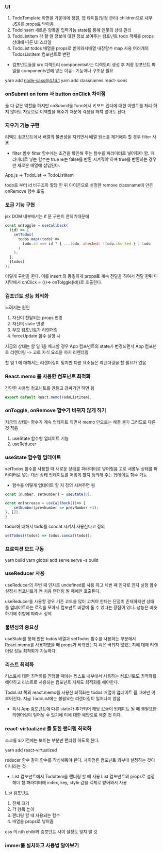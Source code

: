 ### UI

1. TodoTemplate
   화면을 가운데에 정렬, 앱 타이틀(일정 관리) children으로 내부 JSX를 props로 받아옴
1. TodoInsert
   새로운 항목을 입력가능 state를 통해 인풋의 상태 관리
1. TodoListitem
   각 할 일 정보에 대한 정보 보여주는 컴포넌트 todo 객체를 props 상태에 따른 UI 스타일
1. TodoList
   todos 배열을 props로 받아와서배열 내장함수 map 사용 여러개의 TodosListItem 컴포넌트로 변환

- 컴포넌트들을 src 디렉토리 components라는 디렉토리 생성 후 저장
  컴포넌트 파일을 components안에 넣는 이유 : 기능이나 구조상 필요

yarn add node-sass@4.14.1
yarn add classnames react-icons

### onSubmit on form 과 button onClick 차이점

둘 다 같은 역할을 하지만 onSubmit을 form에서 키보드 엔터에 대한 이벤트를 처리 하지 않아도 자동으로 이역할을 해주기 때문에 걱정을 하지 않아도 된다.

### 지우기 기능 구현

리액트 컴포넌트에서 배열의 불변성을 지키면서 배열 원소를 제거해야 할 경우 filter 사용

- filter 함수
  filter 함수에는 조건을 확인해 주는 함수를 파라미터로 넣어줘야 함.
  파라미터로 넣는 함수는 true 또는 false를 반환 시켜줘야 하며 true를 반환하는 경우만
  새로운 배열에 삽입된다.

App.js -> TodoList -> TodoListItem

todo로 부터 id 비구조화 할당 한 뒤 아이콘으로 설정한 remove classname에 만든 onRemove 함수 호출

### 토글 기능 구현

jsx DOM 내부에서는 if 문 구현이 안되기때문에

```jsx
const onToggle = useCallback(
  (id) => {
    setTodos(
      todos.map((todo) =>
        todo.id === id ? { ...todo, checked: !todo.checked } : todo
      )
    );
  },
  [todos]
);
```

이렇게 구현을 한다. 이를 insert 와 동일하게 props로 계속 전달을 하여서 전달 한뒤
마지막에서 onClick = {()=> onTolggle(id)}로 호출한다.

### 컴포넌트 성능 최적화

느려지는 원인

1. 자신이 전달되는 props 변경
1. 자신의 state 변경
1. 부모 컴포넌트가 리렌더링
1. forceUpdate 함수 실행 시

지금의 상태는 할 일 1을 체크할 경우 App 컴포넌트의 state가 변경되면서 App 컴포넌트 리렌더링
-> 고로 자식 요소들 까지 리렌더링

할 일 1 에 대해서는 리렌더링이 맞지만 다른 요소들은 리렌더링을 할 필요가 없음

### React.memo 를 사용한 컴포넌트 최적화

간단한 사용법 컴포넌트를 만들고 감싸기만 하면 됨

```jsx
export default React.memo(TodoListItem);
```

### onToggle, onRemove 함수가 바뀌지 않게 하기

지금의 상태는 함수가 계속 업데이트 되면서 memo 만으로는 해결 불가 그러므로 다른 것 적용

1. useState 함수형 업데이트 기능
1. useReducer

### useState 함수형 업데이트

setTodos 함수를 사용할 때 새로운 상태를 파라미터로 넣어줫음
고로 새롱누 상태를 파라미터로 넣는 대신 상태 업데이트를 어떻게 할지 정의해 주는 업데이트 함수 가능

- 함수를 어떻게 업데이트 할 지 정의 시켜주면 됨

```jsx
const [number, setNumber] = useState(0);

const onIncrease = useCallback(()=> {
    setNumber(prevNumber => prevNumber +1);
}, []),
}

```

todos에 대해서 todo를 concat 시켜서 사용한다고 정의

```jsx
setTodos((todos) => todos.concat(todo));
```

### 프로덕션 모드 구동

yarn build
yarn global add serve
serve -s build

### useReducer 사용

useReducer의 두번 째 인자로 undefined를 사용 하고 세번 째 인자로 인자 설정 함수 설정시
컴포넌트가 맨 처음 랜더링 될 때에만 호출된다.

useReducer를 사용할 경우 기존 코드를 많이 고쳐야 한다는 단점이 존재하지만 상태를 업데이트하는 로직을 모아서 컴포넌트 바깥에 둘 수 있다는 장점이 있다.
성능은 비슷하기에 취향에 따라서 정의

### 불변성의 중요성

useState를 통해 만든 todos 배열과 setTodos 함수를 사용하는 부분에서
React.memo를 사용하였을 때 props가 바뀌었는지 혹은 바뀌지 않았는지에 대해 리렌더링 성능 최적화가 가능하다.

### 리스트 최적화

리스트에 대한 최적화를 진행할 때에는 리스트 내부에서 사용하는 컴포넌트도 최적화를 해야하고
리스트로 사용되는 컴포넌트 자체도 최적화를 해야한다.

TodoList 쪽의 react.memo를 사용한 최적화는 todos 배열이 업데이트 될 때에만 이루어진다.
지금 TodoList에는 불필요한 리렌더링이 일어나지 않음

- 혹시 App 컴포넌트에 다른 state가 추가되어 해당 값들이 업데이트 될 때 불필요한 리렌더링이 일어날 수 있기에 이에 대한 예방으로 해준 것 이다.

### react-virtualized 를 통한 랜더링 최적화

스크롤 되기전에는 보이는 부분만 랜더링 하도록 한다.

yarn add react-virtualized

reducer 함수 같이 함수를 작성해줘야 한다. 차이점은 컴포넌트 외부에 설정하는 것이 아니라는 것

- List 컴포넌트에서 TodoItem을 랜더링 할 때 사용 List 컴포넌트의 props로 설정해야 함
  파라미터에 index, key, style 값을 객체로 받아와서 사용

List 컴포넌트

1. 전체 크기
1. 각 항목 높이
1. 랜더링 할 때 사용되는 함수
1. 배열을 props로 넣어줌

css 의 nth child와 컴포넌트 사이 설정도 잊지 말 것

### immer를 설치하고 사용법 알아보기
